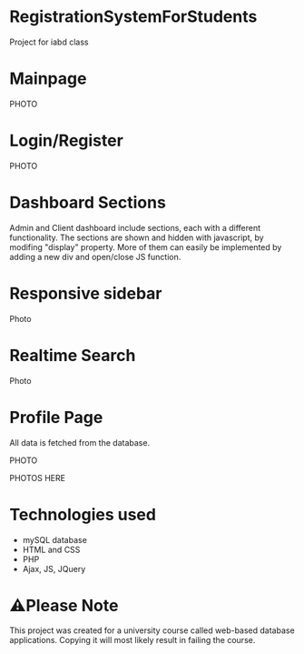 # RegistrationSystemForStudents
Project for iabd class

# Mainpage

PHOTO

# Login/Register

PHOTO

# Dashboard Sections

Admin and Client dashboard include sections, each with a different functionality.
The sections are shown and hidden with javascript, by modifing "display" property.
More of them can easily be implemented by adding a new div and open/close JS function.

# Responsive sidebar

Photo

# Realtime Search

Photo

# Profile Page

All data is fetched from the database.

PHOTO

PHOTOS HERE

# Technologies used
* mySQL database
* HTML and CSS
* PHP
* Ajax, JS, JQuery

# ⚠️Please Note

This project was created for a university course called web-based database applications. Copying it will most likely result in failing the course.
